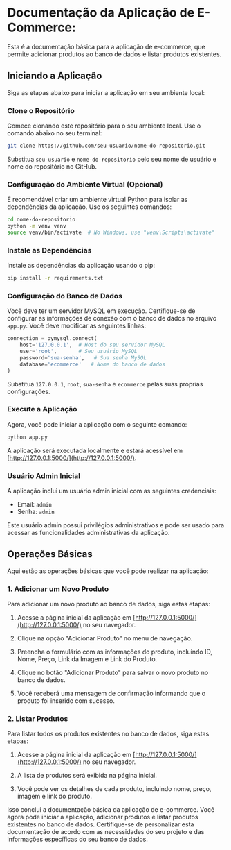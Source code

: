 # Documentação da Aplicação de E-Commerce:

Esta é a documentação básica para a aplicação de e-commerce, que permite adicionar produtos ao banco de dados e listar produtos existentes.

## Iniciando a Aplicação
Siga as etapas abaixo para iniciar a aplicação em seu ambiente local:

### Clone o Repositório
Comece clonando este repositório para o seu ambiente local. Use o comando abaixo no seu terminal:

```bash
git clone https://github.com/seu-usuario/nome-do-repositorio.git
```

Substitua `seu-usuario` e `nome-do-repositorio` pelo seu nome de usuário e nome do repositório no GitHub.

### Configuração do Ambiente Virtual (Opcional)
É recomendável criar um ambiente virtual Python para isolar as dependências da aplicação. Use os seguintes comandos:

```bash
cd nome-do-repositorio
python -m venv venv
source venv/bin/activate  # No Windows, use "venv\Scripts\activate"
```

### Instale as Dependências
Instale as dependências da aplicação usando o pip:

```bash
pip install -r requirements.txt
```

### Configuração do Banco de Dados
Você deve ter um servidor MySQL em execução. Certifique-se de configurar as informações de conexão com o banco de dados no arquivo `app.py`. Você deve modificar as seguintes linhas:

```python
connection = pymysql.connect(
    host='127.0.0.1',  # Host do seu servidor MySQL
    user='root',       # Seu usuário MySQL
    password='sua-senha',   # Sua senha MySQL
    database='ecommerce'   # Nome do banco de dados
)
```

Substitua `127.0.0.1`, `root`, `sua-senha` e `ecommerce` pelas suas próprias configurações.

### Execute a Aplicação
Agora, você pode iniciar a aplicação com o seguinte comando:

```bash
python app.py
```

A aplicação será executada localmente e estará acessível em [http://127.0.0.1:5000/](http://127.0.0.1:5000/).

### Usuário Admin Inicial
A aplicação inclui um usuário admin inicial com as seguintes credenciais:

- Email: `admin`
- Senha: `admin`

Este usuário admin possui privilégios administrativos e pode ser usado para acessar as funcionalidades administrativas da aplicação.

## Operações Básicas
Aqui estão as operações básicas que você pode realizar na aplicação:

### 1. Adicionar um Novo Produto
Para adicionar um novo produto ao banco de dados, siga estas etapas:

1. Acesse a página inicial da aplicação em [http://127.0.0.1:5000/](http://127.0.0.1:5000/) no seu navegador.

2. Clique na opção "Adicionar Produto" no menu de navegação.

3. Preencha o formulário com as informações do produto, incluindo ID, Nome, Preço, Link da Imagem e Link do Produto.

4. Clique no botão "Adicionar Produto" para salvar o novo produto no banco de dados.

5. Você receberá uma mensagem de confirmação informando que o produto foi inserido com sucesso.

### 2. Listar Produtos
Para listar todos os produtos existentes no banco de dados, siga estas etapas:

1. Acesse a página inicial da aplicação em [http://127.0.0.1:5000/](http://127.0.0.1:5000/) no seu navegador.

2. A lista de produtos será exibida na página inicial.

3. Você pode ver os detalhes de cada produto, incluindo nome, preço, imagem e link do produto.

Isso conclui a documentação básica da aplicação de e-commerce. Você agora pode iniciar a aplicação, adicionar produtos e listar produtos existentes no banco de dados. Certifique-se de personalizar esta documentação de acordo com as necessidades do seu projeto e das informações específicas do seu banco de dados.